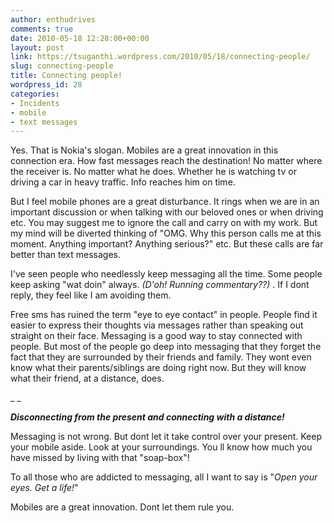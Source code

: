 ```yaml
---
author: enthudrives
comments: true
date: 2010-05-18 12:28:00+00:00
layout: post
link: https://tsuganthi.wordpress.com/2010/05/18/connecting-people/
slug: connecting-people
title: Connecting people!
wordpress_id: 28
categories:
- Incidents
- mobile
- text messages
---
```


Yes. That is Nokia's slogan. Mobiles are a great innovation in this connection era. How fast messages reach the destination! No matter where the receiver is. No matter what he does. Whether he is watching tv or driving a car in heavy traffic. Info reaches him on time.




But I feel mobile phones are a great disturbance. It rings when we are in an important discussion or when talking with our beloved ones or when driving etc. You may suggest me to ignore the call and carry on with my work. But my mind will be diverted thinking of "OMG. Why this person calls me at this moment. Anything important? Anything serious?" etc. But these calls are far better than text messages.






I've seen people who needlessly keep messaging all the time. Some people keep asking "wat doin" always. _(D'oh! Running commentary??)_ . If I dont reply, they feel like I am avoiding them.

Free sms has ruined the term "eye to eye contact" in people. People find it easier to express their thoughts via messages rather than speaking out straight on their face. Messaging is a good way to stay connected with people. But most of the people go deep into messaging that they forget the fact that they are surrounded by their friends and family. They wont even know what their parents/siblings are doing right now. But they will know what their friend, at a distance, does.






_ _




_**Disconnecting from the present and connecting with a distance!**_




Messaging is not wrong. But dont let it take control over your present. Keep your mobile aside. Look at your surroundings. You ll know how much you have missed by living with that "soap-box"!




To all those who are addicted to messaging, all I want to say is "_Open your eyes. Get a life!_"




Mobiles are a great innovation. Dont let them rule you.

